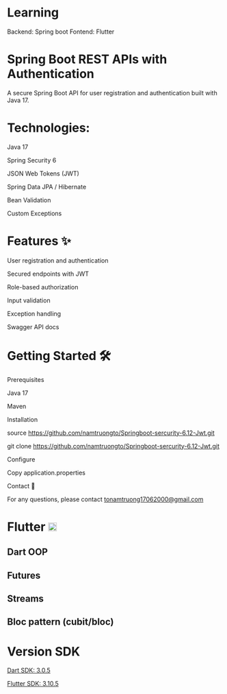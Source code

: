 # Learning
Backend: Spring boot Fontend: Flutter

# Spring Boot REST APIs with Authentication
A secure Spring Boot API for user registration and authentication built with Java 17.

# Technologies:
Java 17

Spring Security 6

JSON Web Tokens (JWT)

Spring Data JPA / Hibernate

Bean Validation

Custom Exceptions

# Features ✨
User registration and authentication

Secured endpoints with JWT

Role-based authorization

Input validation

Exception handling

Swagger API docs

# Getting Started 🛠
Prerequisites

Java 17

Maven

Installation

source https://github.com/namtruongto/Springboot-sercurity-6.12-Jwt.git

git clone https://github.com/namtruongto/Springboot-sercurity-6.12-Jwt.git

Configure

Copy application.properties

Contact 📧

For any questions, please contact tonamtruong17062000@gmail.com

# Flutter <img src="https://github.com/cuongbo28032001/Learning/assets/71719025/cfd35b55-0ecd-4dcc-983e-fc67e13aff64" width="20" alt="Flutter icon"/>

## Dart OOP
## Futures
## Streams
## Bloc pattern (cubit/bloc)
# Version SDK
  <a href= "https://storage.googleapis.com/dart-archive/channels/stable/release/3.0.5/sdk/dartsdk-windows-x64-release.zip"> Dart SDK: 3.0.5 </a>
  
  <a href= "https://storage.googleapis.com/flutter_infra_release/releases/stable/windows/flutter_windows_3.10.5-stable.zip"> Flutter SDK: 3.10.5 </a>
